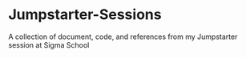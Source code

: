 # Jumpstarter-Sessions
A collection of document, code, and references from my Jumpstarter session at Sigma School
